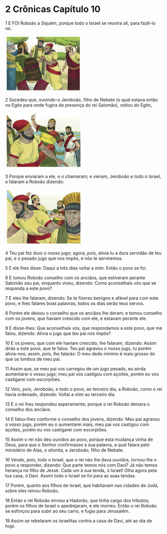 # 2 Crônicas Capítulo 10

1	E FOI Roboão a Siquém, porque todo o Israel se reunira ali, para fazê-lo rei.

![](.img/14_2Ch_10_01_RG.jpg)

2	Sucedeu que, ouvindo-o Jeroboão, filho de Nebate (o qual estava então no Egito para onde fugira da presença do rei Salomão), voltou do Egito,

![](.img/14_2Ch_10_02_RG.jpg)

3	Porque enviaram a ele, e o chamaram; e vieram, Jeroboão e todo o Israel, e falaram a Roboão dizendo:

![](.img/14_2Ch_10_03_RG.jpg)

4	Teu pai fez duro o nosso jugo; agora, pois, alivia tu a dura servidão de teu pai, e o pesado jugo que nos impôs, e nós te serviremos.

5	E ele lhes disse: Daqui a três dias voltai a mim. Então o povo se foi.

6	E tomou Roboão conselho com os anciãos, que estiveram perante Salomão seu pai, enquanto viveu, dizendo: Como aconselhais vós que se responda a este povo?

7	E eles lhe falaram, dizendo: Se te fizeres benigno e afável para com este povo, e lhes falares boas palavras, todos os dias serão teus servos.

8	Porém ele deixou o conselho que os anciãos lhe deram; e tomou conselho com os jovens, que haviam crescido com ele, e estavam perante ele.

9	E disse-lhes: Que aconselhais vós, que respondamos a este povo, que me falou, dizendo: Alivia o jugo que teu pai nos impôs?

10	E os jovens, que com ele haviam crescido, lhe falaram, dizendo: Assim dirás a este povo, que te falou: Teu pai agravou o nosso jugo, tu porém alivia-nos; assim, pois, lhe falarás: O meu dedo mínimo é mais grosso do que os lombos de meu pai.

11	Assim que, se meu pai vos carregou de um jugo pesado, eu ainda aumentarei o vosso jugo; meu pai vos castigou com açoites, porém eu vos castigarei com escorpiões.

12	Veio, pois, Jeroboão, e todo o povo, ao terceiro dia, a Roboão, como o rei havia ordenado, dizendo: Voltai a mim ao terceiro dia.

13	E o rei lhes respondeu asperamente; porque o rei Roboão deixara o conselho dos anciãos.

14	E falou-lhes conforme o conselho dos jovens, dizendo: Meu pai agravou o vosso jugo, porém eu o aumentarei mais; meu pai vos castigou com açoites, porém eu vos castigarei com escorpiões.

15	Assim o rei não deu ouvidos ao povo, porque esta mudança vinha de Deus, para que o Senhor confirmasse a sua palavra, a qual falara pelo ministério de Aías, o silonita, a Jeroboão, filho de Nebate.

16	Vendo, pois, todo o Israel, que o rei não lhe dava ouvidos, tornou-lhe o povo a responder, dizendo: Que parte temos nós com Davi? Já não temos herança no filho de Jessé. Cada um à sua tenda, ó Israel! Olha agora pela tua casa, ó Davi. Assim todo o Israel se foi para as suas tendas.

17	Porém, quanto aos filhos de Israel, que habitavam nas cidades de Judá, sobre eles reinou Roboão.

18	Então o rei Roboão enviou a Hadorão, que tinha cargo dos tributos; porém os filhos de Israel o apedrejaram, e ele morreu. Então o rei Roboão se esforçou para subir ao seu carro, e fugiu para Jerusalém.

19	Assim se rebelaram os israelitas contra a casa de Davi, até ao dia de hoje.

